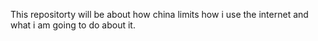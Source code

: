 This repositorty will be about how china limits how i use the internet and what i am going to do about it.
